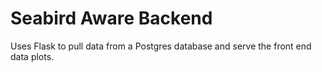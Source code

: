 # Seabird Aware Backend

Uses Flask to pull data from a Postgres database and serve the front end data plots.

